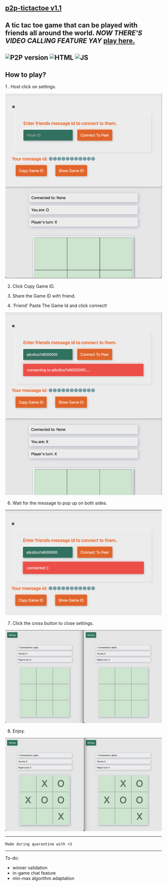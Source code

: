 ## [**p2p-tictactoe v1.1**](https://aayush9029.github.io/p2p-tictactoe/)

A tic tac toe game that can be played with friends all around the world.
*NOW THERE'S VIDEO CALLING FEATURE YAY*
 [play here.](https://aayush9029.github.io/p2p-tictactoe/)
---

##  ![P2P version](https://img.shields.io/badge/Version-v1.1-skyblue?style=flat-square)  ![HTML](https://img.shields.io/badge/HTML-v5-brightred?style=flat-square) ![JS](https://img.shields.io/badge/JS-es6+-yellow?style=flat-square)

## How to play?
1 . Host click on settings.</br>

 <img src="https://raw.githubusercontent.com/Aayush9029/p2p-tictactoe/gh-pages/readme-assets/goingtoconnect.png" width="512" >
  
2. Click Copy Game ID.</br>

3. Share the Game ID with friend.</br>

5. 'Friend' Paste The Game Id and click connect!</br>

 <img src="https://raw.githubusercontent.com/Aayush9029/p2p-tictactoe/gh-pages/readme-assets/connecting.png" width="512" >
 
6. Wait for the message to pop up on both sides.

 <img src="https://raw.githubusercontent.com/Aayush9029/p2p-tictactoe/gh-pages/readme-assets/connected.png" width="512" >
 
7. Click the cross button to close settings.

 <img src="https://raw.githubusercontent.com/Aayush9029/p2p-tictactoe/gh-pages/readme-assets/starttoplay.png" width="512" >
 
8. Enjoy.

 <img src="https://raw.githubusercontent.com/Aayush9029/p2p-tictactoe/gh-pages/readme-assets/playing.png" width="512" >
 
---
`Made during quarantine with <3`

---
To-do:
  - winner validation
  - in-game chat feature 
  - min-max algorithm adaptation
  
 
  
